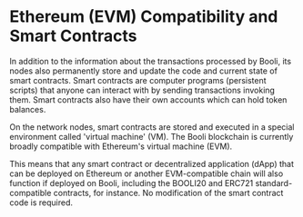 # Ethereum (EVM) Compatibility and Smart Contracts

In addition to the information about the transactions processed by Booli, its nodes also permanently store and update the code and current state of smart contracts. Smart contracts are computer programs (persistent scripts) that anyone can interact with by sending transactions invoking them. Smart contracts also have their own accounts which can hold token balances.  

On the network nodes, smart contracts are stored and executed in a special environment called 'virtual machine' (VM). The Booli blockchain is currently broadly compatible with Ethereum's virtual machine (EVM). 

This means that any smart contract or decentralized application (dApp) that can be deployed on Ethereum or another EVM-compatible chain will also function if deployed on Booli, including the BOOLI20 and ERC721 standard-compatible contracts, for instance. No modification of the smart contract code is required. 
